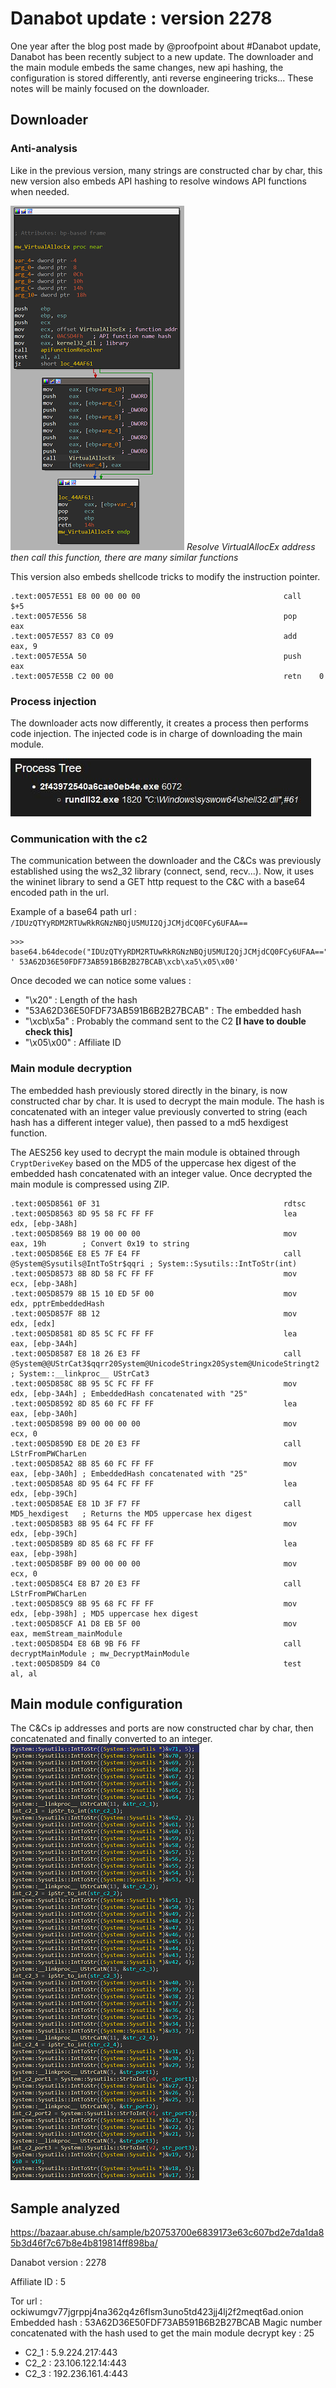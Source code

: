 # Danabot update : version 2278

One year after the blog post made by @proofpoint about #Danabot update, Danabot has been recently subject to a new update.
The downloader and the main module embeds the same changes, new api hashing, the configuration is stored differently, anti reverse engineering tricks... These notes will be mainly focused on the downloader.

## Downloader 
### Anti-analysis 
Like in the previous version, many strings are constructed char by char, this new version also embeds API hashing to resolve windows API functions when needed. 


![api_hashing](api_hashing.png)
*Resolve VirtualAllocEx address then call this function, there are many similar functions*

This version also embeds shellcode tricks to modify the instruction pointer. 
```
.text:0057E551 E8 00 00 00 00                                call    $+5
.text:0057E556 58                                            pop     eax
.text:0057E557 83 C0 09                                      add     eax, 9
.text:0057E55A 50                                            push    eax
.text:0057E55B C2 00 00                                      retn    0
```
### Process injection
The downloader acts now differently, it creates a process then performs code injection. The injected code is in charge of downloading the main module.


![Process_tree](Process_tree.JPG)


### Communication with the c2
The communication between the downloader and the C&Cs was previously established using the ws2_32 library (connect, send, recv...). Now, it uses the wininet library to send a GET http request to the C&C with a base64 encoded path in the url.

Example of a base64 path url : `/IDUzQTYyRDM2RTUwRkRGNzNBQjU5MUI2QjJCMjdCQ0FCy6UFAA==`
```
>>> base64.b64decode("IDUzQTYyRDM2RTUwRkRGNzNBQjU5MUI2QjJCMjdCQ0FCy6UFAA==")
' 53A62D36E50FDF73AB591B6B2B27BCAB\xcb\xa5\x05\x00'
```


Once decoded we can notice some values :
- "\x20" : Length of the hash
- "53A62D36E50FDF73AB591B6B2B27BCAB" : The embedded hash
- "\xcb\x5a" : Probably the command sent to the C2 **[I have to double check this]**
- "\x05\x00" : Affiliate ID


### Main module decryption
The embedded hash previously stored directly in the binary, is now constructed char by char. It is used to decrypt the main module. The hash is concatenated with an integer value previously converted to string (each hash has a different integer value), then passed to a md5 hexdigest function. 


The AES256 key used to decrypt the main module is obtained through `CryptDeriveKey` based on the MD5 of the uppercase hex digest of the embedded hash concatenated with an integer value. Once decrypted the main module is compressed using ZIP.

```
.text:005D8561 0F 31                                         rdtsc
.text:005D8563 8D 95 58 FC FF FF                             lea     edx, [ebp-3A8h]
.text:005D8569 B8 19 00 00 00                                mov     eax, 19h        ; Convert 0x19 to string
.text:005D856E E8 E5 7F E4 FF                                call    @System@Sysutils@IntToStr$qqri ; System::Sysutils::IntToStr(int)
.text:005D8573 8B 8D 58 FC FF FF                             mov     ecx, [ebp-3A8h]
.text:005D8579 8B 15 10 ED 5F 00                             mov     edx, pptrEmbeddedHash
.text:005D857F 8B 12                                         mov     edx, [edx]
.text:005D8581 8D 85 5C FC FF FF                             lea     eax, [ebp-3A4h]
.text:005D8587 E8 18 26 E3 FF                                call    @System@@UStrCat3$qqrr20System@UnicodeStringx20System@UnicodeStringt2 ; System::__linkproc__ UStrCat3
.text:005D858C 8B 95 5C FC FF FF                             mov     edx, [ebp-3A4h] ; EmbeddedHash concatenated with "25"
.text:005D8592 8D 85 60 FC FF FF                             lea     eax, [ebp-3A0h]
.text:005D8598 B9 00 00 00 00                                mov     ecx, 0
.text:005D859D E8 DE 20 E3 FF                                call    LStrFromPWCharLen
.text:005D85A2 8B 85 60 FC FF FF                             mov     eax, [ebp-3A0h] ; EmbeddedHash concatenated with "25"
.text:005D85A8 8D 95 64 FC FF FF                             lea     edx, [ebp-39Ch]
.text:005D85AE E8 1D 3F F7 FF                                call    MD5_hexdigest   ; Returns the MD5 uppercase hex digest
.text:005D85B3 8B 95 64 FC FF FF                             mov     edx, [ebp-39Ch]
.text:005D85B9 8D 85 68 FC FF FF                             lea     eax, [ebp-398h]
.text:005D85BF B9 00 00 00 00                                mov     ecx, 0
.text:005D85C4 E8 B7 20 E3 FF                                call    LStrFromPWCharLen
.text:005D85C9 8B 95 68 FC FF FF                             mov     edx, [ebp-398h] ; MD5 uppercase hex digest
.text:005D85CF A1 D8 EB 5F 00                                mov     eax, memStream_mainModule
.text:005D85D4 E8 6B 9B F6 FF                                call    decryptMainModule ; mw_DecryptMainModule
.text:005D85D9 84 C0                                         test    al, al
```

## Main module configuration
The C&Cs ip addresses and ports are now constructed char by char, then concatenated and finally converted to an integer.
![c2_ips](c2_ips.png)


## Sample analyzed
https://bazaar.abuse.ch/sample/b20753700e6839173e63c607bd2e7da1da85b3d46f7c67b8e4b819814ff898ba/

Danabot version : 2278

Affiliate ID : 5

Tor url : ockiwumgv77jgrppj4na362q4z6flsm3uno5td423jj4lj2f2meqt6ad.onion
Embedded hash : 53A62D36E50FDF73AB591B6B2B27BCAB
Magic number concatenated with the hash used to get the main module decrypt key : 25

- C2_1 : 5.9.224.217:443
- C2_2 : 23.106.122.14:443
- C2_3 : 192.236.161.4:443
